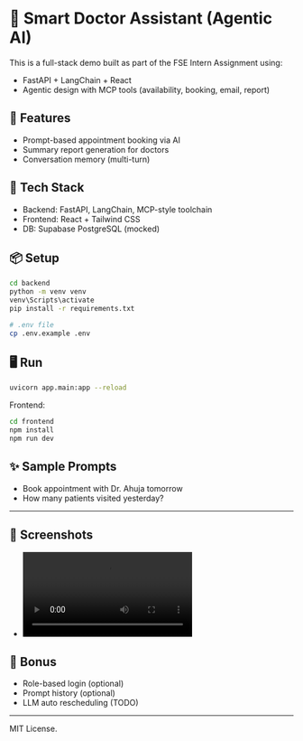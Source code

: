 # 🧠 Smart Doctor Assistant (Agentic AI)

This is a full-stack demo built as part of the FSE Intern Assignment using:

- FastAPI + LangChain + React
- Agentic design with MCP tools (availability, booking, email, report)

## 🚀 Features

- Prompt-based appointment booking via AI
- Summary report generation for doctors
- Conversation memory (multi-turn)

## 🔧 Tech Stack

- Backend: FastAPI, LangChain, MCP-style toolchain
- Frontend: React + Tailwind CSS
- DB: Supabase PostgreSQL (mocked)

## 📦 Setup

```bash
cd backend
python -m venv venv
venv\Scripts\activate
pip install -r requirements.txt

# .env file
cp .env.example .env
```

## 🖥️ Run
```bash
uvicorn app.main:app --reload
```

Frontend:
```bash
cd frontend
npm install
npm run dev
```

## ✨ Sample Prompts

- Book appointment with Dr. Ahuja tomorrow
- How many patients visited yesterday?

---

## 📸 Screenshots

- ![frontend.png](demo/screencapture/frontend.mp4)


## 👤 Bonus

- Role-based login (optional)
- Prompt history (optional)
- LLM auto rescheduling (TODO)

---
MIT License.

